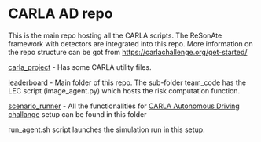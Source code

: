 # CARLA AD repo
This is the main repo hosting all the CARLA scripts. The ReSonAte framework with detectors are integrated into this repo. More information on the repo structure can be got from https://carlachallenge.org/get-started/

[carla_project](https://github.com/Shreyasramakrishna90/AV-Runtime-Risk/tree/main/resonate-carla/carla_project) - Has some CARLA utility files.

[leaderboard](https://github.com/Shreyasramakrishna90/AV-Runtime-Risk/tree/main/resonate-carla/leaderboard) - Main folder of this repo. The sub-folder team_code has the LEC script (image_agent.py) which hosts the risk computation function. 

[scenario_runner](https://github.com/Shreyasramakrishna90/AV-Runtime-Risk/tree/main/resonate-carla/scenario_runner) - All the functionalities for [CARLA Autonomous Driving challange](https://carlachallenge.org/) setup can be found in this folder

run_agent.sh script launches the simulation run in this setup. 
